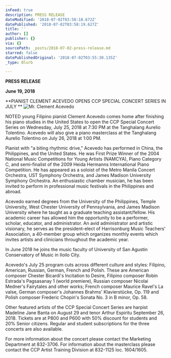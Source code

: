 ```yaml
---
inFeed: true
description: PRESS RELEASE
dateModified: '2018-07-02T03:58:18.672Z'
datePublished: '2018-07-02T03:58:19.627Z'
title: ''
author: []
publisher: {}
via: {}
sourcePath: _posts/2018-07-02-press-release.md
starred: false
datePublishedOriginal: '2018-07-02T03:55:30.135Z'
_type: Blurb

---
```

**PRESS RELEASE**

**June 19, 2018**

**PIANIST CLEMENT ACEVEDO OPENS CCP SPECIAL CONCERT SERIES IN JULY  **
![Mr. Clement Acevedo](https://imgflo.herokuapp.com/graph/2b2431f8e7ba7b0/c417a0de4a6c2984f06adeda5d45b0b0/croprotate.jpg?cropheight=3292&cropwidth=2103&degrees=0&input=https%3A%2F%2Fthe-grid-user-content.s3-us-west-2.amazonaws.com%2Fcf008f8e-f665-4a16-824b-3d59efa15b10.jpg&x=0&y=0)

NOTED young Filipino pianist Clement Acevedo comes home after finishing his piano studies in the United States to open the CCP Special Concert Series on Wednesday, July 25, 2018 at 7:30 PM at the Tanghalang Aurelio Tolentino. Acevedo will also give a piano masterclass at the Tanghalang Aurelio Tolentino on July 26, 2018 at 1:00 PM. 

Pianist with "a biting rhythmic drive," Acevedo has performed in China, the Philippines, and the United States.  He was First Prize Winner of the 2004 National Music Competitions for Young Artists (NAMCYA), Piano Category C, and semi-finalist of the 2009 Heida Hermanns International Piano Competition. He has appeared as a soloist of the Metro Manila Concert Orchestra, UST Symphony Orchestra, and James Madison University Symphony Orchestra. An enthusiastic chamber musician, he has been invited to perform in professional music festivals in the Philippines and abroad.

Acevedo earned degrees from the University of the Philippines, Temple University, West Chester University of Pennsylvania, and James Madison University where he taught as a graduate teaching assistant/fellow. His academic career has allowed him the opportunity to be a performer, scholar, educator, and administrator.  An avid administrator and artistic visionary, he serves as the president-elect of Harrisonburg Music Teachers' Association, a 40-member group which organizes monthly events which invites artists and clinicians throughout the academic year.

In June 2018 he joins the music faculty of University of San Agustin Conservatory of Music in Iloilo City.

Acevedo's July 25 program cuts across different culture and styles: Filipino, American, Russian, German, French and Polish. These are  American composer Chester Bicardi's  Incitation to Desire, Filipino composer Robin Estrada's Pagsasanay 1 (world premiere), Russian composer Nicolai Medner's Fairytales and other works; French composer Maurice Ravel's La valse, German composer's Johannes Brahms' Klavierstücke, Op. 119 and Polish composer Frederic Chopin's Sonata No. 3 in B minor, Op. 58\.

Other featured artists of the CCP Special Concert Series are harpist Madeline Jane Banta on August 29 and tenor Arthur Espiritu September 26, 2018\. Tickets are at P800 and P600 with 50% discount for students and 20% Senior citizens.  Regular and student subscriptions for the three concerts are also available. 

For more information about the concert please contact the Marketing Department at 832-3706\.  For information about the masterclass please contact the CCP Artist Training Division at 832-1125 loc. 1604/1605\.